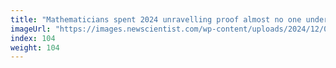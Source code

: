 ```yaml
---
title: "Mathematicians spent 2024 unravelling proof almost no one understands"
imageUrl: "https://images.newscientist.com/wp-content/uploads/2024/12/05154631/SEI_230438188.jpg?width=788"
index: 104
weight: 104
---
```

